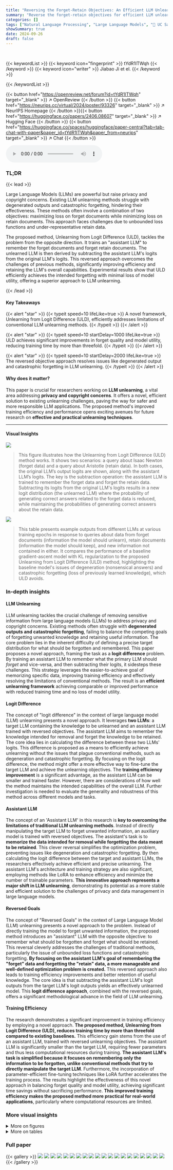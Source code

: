 ```yaml
---
title: "Reversing the Forget-Retain Objectives: An Efficient LLM Unlearning Framework from Logit Difference"
summary: "Reverse the forget-retain objectives for efficient LLM unlearning!"
categories: []
tags: ["Natural Language Processing", "Large Language Models", "🏢 UC Santa Barbara",]
showSummary: true
date: 2024-09-26
draft: false
---
```


<br>

{{< keywordList >}}
{{< keyword icon="fingerprint" >}} tYdR1lTWqh {{< /keyword >}}
{{< keyword icon="writer" >}} Jiabao Ji et el. {{< /keyword >}}
 
{{< /keywordList >}}

{{< button href="https://openreview.net/forum?id=tYdR1lTWqh" target="_blank" >}}
↗ OpenReview
{{< /button >}}
{{< button href="https://neurips.cc/virtual/2024/poster/93326" target="_blank" >}}
↗ NeurIPS Homepage
{{< /button >}}{{< button href="https://huggingface.co/papers/2406.08607" target="_blank" >}}
↗ Hugging Face
{{< /button >}}
{{< button href="https://huggingface.co/spaces/huggingface/paper-central?tab=tab-chat-with-paper&paper_id=tYdR1lTWqh&paper_from=neurips" target="_blank" >}}
↗ Chat
{{< /button >}}



<audio controls>
    <source src="https://ai-paper-reviewer.com/tYdR1lTWqh/podcast.wav" type="audio/wav">
    Your browser does not support the audio element.
</audio>


### TL;DR


{{< lead >}}

Large Language Models (LLMs) are powerful but raise privacy and copyright concerns.  Existing LLM unlearning methods struggle with degenerated outputs and catastrophic forgetting, hindering their effectiveness. These methods often involve a combination of two objectives: maximizing loss on forget documents while minimizing loss on retain documents.  This approach faces challenges due to unbounded loss functions and under-representative retain data.

The proposed method, Unlearning from Logit Difference (ULD), tackles the problem from the opposite direction.  It trains an "assistant LLM" to remember the forget documents and forget retain documents.  The unlearned LLM is then derived by subtracting the assistant LLM's logits from the original LLM's logits.  This reversed approach overcomes the challenges of previous methods, significantly improving efficiency and retaining the LLM's overall capabilities.  Experimental results show that ULD efficiently achieves the intended forgetting with minimal loss of model utility, offering a superior approach to LLM unlearning.

{{< /lead >}}


#### Key Takeaways

{{< alert "star" >}}
{{< typeit speed=10 lifeLike=true >}} A novel framework, Unlearning from Logit Difference (ULD), efficiently addresses limitations of conventional LLM unlearning methods. {{< /typeit >}}
{{< /alert >}}

{{< alert "star" >}}
{{< typeit speed=10 startDelay=1000 lifeLike=true >}} ULD achieves significant improvements in forget quality and model utility, reducing training time by more than threefold. {{< /typeit >}}
{{< /alert >}}

{{< alert "star" >}}
{{< typeit speed=10 startDelay=2000 lifeLike=true >}} The reversed objective approach resolves issues like degenerated output and catastrophic forgetting in LLM unlearning. {{< /typeit >}}
{{< /alert >}}

#### Why does it matter?
This paper is crucial for researchers working on **LLM unlearning**, a vital area addressing **privacy and copyright concerns**.  It offers a novel, efficient solution to existing unlearning challenges, paving the way for safer and more responsible LLM applications.  The proposed method's improved training efficiency and performance opens exciting avenues for future research on **effective and practical unlearning techniques**.

------
#### Visual Insights



![](https://ai-paper-reviewer.com/tYdR1lTWqh/figures_3_1.jpg)

> This figure illustrates how the Unlearning from Logit Difference (ULD) method works.  It shows two scenarios: a query about Isaac Newton (forget data) and a query about Aristotle (retain data).  In both cases, the original LLM’s output logits are shown, along with the assistant LLM’s logits.  The key is the subtraction operation:  the assistant LLM is trained to remember the forget data and forget the retain data. Subtracting its logits from the original LLM's logits results in a new logit distribution (the unlearned LLM) where the probability of generating correct answers related to the forget data is reduced, while maintaining the probabilities of generating correct answers about the retain data.





![](https://ai-paper-reviewer.com/tYdR1lTWqh/tables_1_1.jpg)

> This table presents example outputs from different LLMs at various training epochs in response to queries about data from forget documents (information the model should unlearn), retain documents (information the model should keep), and new information not contained in either.  It compares the performance of a baseline gradient-ascent model with KL regularization to the proposed Unlearning from Logit Difference (ULD) method, highlighting the baseline model's issues of degeneration (nonsensical answers) and catastrophic forgetting (loss of previously learned knowledge), which ULD avoids.





### In-depth insights


#### LLM Unlearning
LLM unlearning tackles the crucial challenge of removing sensitive information from large language models (LLMs) to address privacy and copyright concerns.  Existing methods often struggle with **degenerated outputs and catastrophic forgetting**, failing to balance the competing goals of forgetting unwanted knowledge and retaining useful information.  The core problem lies in the inherent difficulty of defining a precise target distribution for what should be forgotten and remembered. This paper proposes a novel approach, framing the task as a **logit difference** problem. By training an assistant LLM to *remember* what the primary LLM should *forget* and vice-versa, and then subtracting their logits, it sidesteps these challenges. This strategy leverages the easier-to-achieve goal of memorizing specific data, improving training efficiency and effectively resolving the limitations of conventional methods.  The result is an **efficient unlearning framework** achieving comparable or improved performance with reduced training time and no loss of model utility.

#### Logit Difference
The concept of "logit difference" in the context of large language model (LLM) unlearning presents a novel approach.  It leverages **two LLMs**: a target LLM containing the knowledge to be unlearned and an assistant LLM trained with reversed objectives.  The assistant LLM aims to remember the knowledge intended for removal and forget the knowledge to be retained.  The core idea lies in calculating the difference between these two LLMs' logits. This difference is proposed as a means to efficiently achieve unlearning without the issues that plague conventional methods, such as degeneration and catastrophic forgetting.  By focusing on the logit difference, the method might offer a more effective way to fine-tune the target LLM and achieve the unlearning objectives. The **training efficiency improvement** is a significant advantage, as the assistant LLM can be smaller and trained faster. However, there are considerations of how well the method maintains the intended capabilities of the overall LLM. Further investigation is needed to evaluate the generality and robustness of this method across different models and tasks.

#### Assistant LLM
The concept of an 'Assistant LLM' in this research is **key to overcoming the limitations of traditional LLM unlearning methods**.  Instead of directly manipulating the target LLM to forget unwanted information, an auxiliary model is trained with reversed objectives.  The assistant's task is to **memorize the data intended for removal while forgetting the data meant to be retained**. This clever reversal simplifies the optimization problem, preventing issues like degeneration and catastrophic forgetting. By then calculating the logit difference between the target and assistant LLMs, the researchers effectively achieve efficient and precise unlearning. The assistant LLM's architecture and training strategy are also significant, employing methods like LoRA to enhance efficiency and minimize the number of trainable parameters.  **This innovative approach represents a major shift in LLM unlearning**, demonstrating its potential as a more stable and efficient solution to the challenges of privacy and data management in large language models.

#### Reversed Goals
The concept of "Reversed Goals" in the context of Large Language Model (LLM) unlearning presents a novel approach to the problem.  Instead of directly training the model to forget unwanted information, the proposed method introduces an "assistant" LLM with the opposite objective: to remember what should be forgotten and forget what should be retained. This reversal cleverly addresses the challenges of traditional methods, particularly the issue of unbounded loss functions and catastrophic forgetting.  **By focusing on the assistant LLM's goal of remembering the "forget" data and forgetting the "retain" data, a more manageable and well-defined optimization problem is created.** This reversed approach also leads to training efficiency improvements and better retention of useful knowledge. The core idea is that subtracting the assistant LLM's logit outputs from the target LLM's logit outputs yields an effectively unlearned model. This **logit difference approach**, combined with the reversed goals, offers a significant methodological advance in the field of LLM unlearning.

#### Training Efficiency
The research demonstrates a significant improvement in training efficiency by employing a novel approach.  **The proposed method, Unlearning from Logit Difference (ULD), reduces training time by more than threefold compared to existing baselines.** This efficiency gain stems from the use of an assistant LLM, trained with reversed unlearning objectives. The assistant LLM is significantly smaller than the target LLM, requiring fewer parameters and thus less computational resources during training.  **The assistant LLM's task is simplified because it focuses on remembering only the information to be forgotten, unlike conventional methods that try to directly manipulate the target LLM**. Furthermore, the incorporation of parameter-efficient fine-tuning techniques like LoRA further accelerates the training process.  The results highlight the effectiveness of this novel approach in balancing forget quality and model utility, achieving significant time savings without sacrificing performance. **This improved training efficiency makes the proposed method more practical for real-world applications**, particularly where computational resources are limited.


### More visual insights

<details>
<summary>More on figures
</summary>


![](https://ai-paper-reviewer.com/tYdR1lTWqh/figures_7_1.jpg)

> This figure shows the cross-entropy loss curves for different unlearning methods on both forget and retain data during the training process.  The left panel displays the forget loss (on the forget data), highlighting that ULD's loss remains bounded while others diverge.  The right panel shows the retain loss (on the retain data not covered by the retain set), showing that ULD maintains stable loss while others increase rapidly, indicating catastrophic forgetting.  Only baselines using the KL retain loss are included for clarity.  The full results (including all baselines) are available in Appendix Figure 10.


![](https://ai-paper-reviewer.com/tYdR1lTWqh/figures_8_1.jpg)

> This figure compares the training efficiency of different unlearning methods on the TOFU-10% dataset. The y-axis represents the forget quality (log scale), while the x-axis shows the relative training time per epoch compared to the ULD method.  A point closer to the top-left corner signifies better forget performance and higher training efficiency. ULD is shown to be significantly more efficient than the other methods, achieving comparable or superior forget quality in much less training time.


![](https://ai-paper-reviewer.com/tYdR1lTWqh/figures_15_1.jpg)

> This figure illustrates how the logit subtraction operation works in the Unlearning from Logit Difference (ULD) framework.  It shows two examples. In the first, a query about Isaac Newton (forget data) is processed.  Both the original and assistant LLMs have high probabilities for the correct answer ('physicist'). The logit subtraction operation lowers the probability of the original LLM generating this answer, achieving the desired forgetting. In the second example, a query about Aristotle (retain data) is processed. The assistant LLM outputs a uniform distribution, meaning the subtraction does not change the distribution of the original LLM, preserving knowledge about Aristotle.


![](https://ai-paper-reviewer.com/tYdR1lTWqh/figures_16_1.jpg)

> The figure shows how the logit subtraction operation works with the assistant LLM.  Part (a) illustrates a query about forget data (Isaac Newton), where both the original and assistant LLMs have high probabilities for the correct answer ('physicist'). Subtracting the assistant's logits lowers the probability of the correct answer for the original LLM.  Part (b) shows a query involving retain data (Aristotle), where the assistant LLM outputs a uniform distribution.  Therefore, subtracting the assistant LLM's logits doesn't significantly change the original LLM's output distribution.


![](https://ai-paper-reviewer.com/tYdR1lTWqh/figures_16_2.jpg)

> This figure illustrates how the assistant LLM is constructed using the target LLM.  The assistant LLM uses the first K layers of the target LLM's transformer model, instead of training a completely separate model.  The Language Model head is shared between the two LLMs.  Only the added LoRA layers in the assistant LLM are optimized during training, making the training process more efficient.


![](https://ai-paper-reviewer.com/tYdR1lTWqh/figures_17_1.jpg)

> This figure illustrates how the logit subtraction operation works in the Unlearning from Logit Difference (ULD) framework. It shows two examples: one for a query related to forget data (Isaac Newton), and one for a query related to retain data (Aristotle).  In the forget data example, both the original LLM and the assistant LLM have high probabilities for the correct answer ('physicist'). The logit subtraction reduces the original LLM's probability for this correct answer, effectively making it forget the information. In the retain data example, the assistant LLM outputs a flat distribution, so the subtraction does not affect the original LLM's output, preserving the knowledge.


![](https://ai-paper-reviewer.com/tYdR1lTWqh/figures_22_1.jpg)

> This figure displays the cross-entropy (CE) loss curves for different unlearning methods during training. The left panel shows the loss on the forget data (Df), while the right panel shows the loss on the retain data not covered by the retain set (Dr).  The figure highlights the training stability of ULD compared to baselines that use KL divergence for the retain loss. ULD shows stable and bounded loss curves, unlike baselines that exhibit instability and unbounded growth, particularly in the forget loss.  The full results, including baselines that do not use KL divergence, can be found in Appendix Figure 10.


</details>




<details>
<summary>More on tables
</summary>


![](https://ai-paper-reviewer.com/tYdR1lTWqh/tables_4_1.jpg)
> This table presents the quantitative results of the proposed Unlearning from Logit Difference (ULD) method and several baseline methods on the TOFU dataset for three different forget data sizes (1%, 5%, and 10%).  The metrics reported include Forget Quality (F.Q.), measuring how well the model forgets the unwanted information; Model Utility (M.U.), measuring how well the model retains its overall knowledge; and ROUGE-L (R-L), a metric assessing the overlap between generated and reference texts.  The table compares ULD's performance against various baseline methods, demonstrating its effectiveness in balancing the trade-off between forgetting unwanted information and preserving useful knowledge. The asterisks (*) indicate values that differ from the original paper, attributed to random seed sensitivity.

![](https://ai-paper-reviewer.com/tYdR1lTWqh/tables_5_1.jpg)
> This table presents the quantitative results of different LLM unlearning methods on the TOFU benchmark dataset.  It compares the performance of several baseline methods (gradient ascent, direct preference optimization, negative preference optimization, and their combinations with different retain loss functions) against the proposed ULD method.  The metrics used are Forget Quality (F.Q.), representing how well the model forgets the unwanted information; Model Utility (M.U.), indicating how well the model retains its overall capabilities; and ROUGE-L (R-L), a metric for evaluating the quality of generated text.  The results are shown for three different settings of the TOFU dataset (1%, 5%, and 10% of data used for forgetting), allowing for a comparison of performance under varying levels of knowledge removal.

![](https://ai-paper-reviewer.com/tYdR1lTWqh/tables_6_1.jpg)
> This table presents the quantitative results of different LLM unlearning methods on the TOFU benchmark dataset.  It compares the performance of several baseline methods (e.g., GA+KL, DPO+KL, NPO+KL) against a proposed method (ULD) across three different forgetting ratios (1%, 5%, and 10%).  The metrics used to evaluate performance are Forget Quality (F.Q.), representing the effectiveness of removing unwanted knowledge; Model Utility (M.U.), reflecting the preservation of useful knowledge; and ROUGE-L (R-L), measuring the overlap between generated text and reference text. The table demonstrates the trade-off between forgetting unwanted information and retaining useful information, highlighting the superiority of the ULD method.

![](https://ai-paper-reviewer.com/tYdR1lTWqh/tables_8_1.jpg)
> This table presents the quantitative results of different LLM unlearning methods on the TOFU benchmark dataset.  It compares the performance of various methods across three different settings (TOFU-1%, TOFU-5%, TOFU-10%), each varying in the percentage of data used for forgetting. The metrics used to evaluate performance include Forget Quality (F.Q.), Model Utility (M.U.), and ROUGE-L (R-L).  Higher F.Q. and M.U. scores indicate better unlearning performance, while higher ROUGE-L suggests higher similarity between the generated and reference text. The results highlight that ULD achieves superior performance in all settings.

![](https://ai-paper-reviewer.com/tYdR1lTWqh/tables_16_1.jpg)
> This table presents the quantitative results of the proposed ULD method and several baseline methods on the TOFU dataset.  The TOFU dataset is designed to evaluate LLM unlearning by measuring the ability of a model to forget information about fictional writers while retaining knowledge about other topics. The table shows the performance of each method across three different settings (TOFU-1%, TOFU-5%, TOFU-10%), each representing a different percentage of fictional writers to be forgotten.  Metrics include Forget Quality (F.Q.), which measures how well the model forgets the target information; Model Utility (M.U.), which indicates how well the model retains other knowledge; and ROUGE-L, which is a metric assessing the overlap between the model's generated text and the reference text.  The best performance for each metric in each setting is highlighted in bold. The table also includes the performance of the original LLM and a retain LLM (trained only on the retain data) as references.

![](https://ai-paper-reviewer.com/tYdR1lTWqh/tables_19_1.jpg)
> This table presents the quantitative results of different LLM unlearning methods on the TOFU benchmark dataset.  It compares the Forget Quality (F.Q.), Model Utility (M.U.), and ROUGE-L scores across various methods and different dataset sizes (TOFU-1%, TOFU-5%, TOFU-10%).  Higher F.Q. indicates better forgetting of the target knowledge, higher M.U. represents better retention of other knowledge, and higher ROUGE-L signifies better response quality. The table includes results for the original LLM and a retain-only LLM as baselines for comparison.  Note that some values are lower than in the original paper due to variations caused by the use of random seeds in the experiment.

![](https://ai-paper-reviewer.com/tYdR1lTWqh/tables_20_1.jpg)
> This table presents the quantitative results of different LLM unlearning methods on the TOFU benchmark dataset.  It compares the performance of various methods across three different forget data sizes (1%, 5%, and 10% of the dataset), evaluating both the Forget Quality (how well the model forgets the target information) and Retain Performance (how well the model retains other knowledge).  Metrics include Forget Quality (F.Q.), ROUGE-L (R-L) for both forget and retain, and Model Utility (M.U.).  The best performing method for each metric in each setting is highlighted in bold.  The table also shows the original LLM's performance and a retain-only LLM as baselines for comparison.

![](https://ai-paper-reviewer.com/tYdR1lTWqh/tables_21_1.jpg)
> This table presents the quantitative results of the proposed ULD method and several baseline methods on the TOFU dataset.  It shows the forget quality (F.Q.), measured by how well the model forgets the unwanted knowledge, and the retain performance (M.U.), which assesses how well the model retains useful knowledge.  ROUGE-L (R-L) scores are provided for both forget and retain tasks. The table compares performance across three different forget data sizes (TOFU-1%, TOFU-5%, TOFU-10%). The best results for each metric are highlighted in bold.  The original LLM and a retain-only LLM are included for comparison.

![](https://ai-paper-reviewer.com/tYdR1lTWqh/tables_22_1.jpg)
> This table presents the performance of the ULD model on the TOFU-10% dataset when varying the ratio of regular retain data used during training. It compares the forget quality (how well the model forgets the knowledge in the forget data) and model utility (how well the model retains its knowledge on other tasks) of ULD with different percentages of the regular retain data (0%, 25%, 50%, 75%).  The results are compared against a target LLM (fully trained) and a retain LLM (trained only on retain data) to provide a baseline.

![](https://ai-paper-reviewer.com/tYdR1lTWqh/tables_23_1.jpg)
> This table presents the quantitative results of different LLM unlearning methods on the TOFU benchmark dataset.  It compares the performance across three different settings (TOFU-1%, TOFU-5%, TOFU-10%) representing varying amounts of data to be forgotten. The key metrics are Forget Quality (F.Q.), indicating how well the model forgets the unwanted knowledge; Model Utility (M.U.), showing the model's performance on data it should retain; and ROUGE-L (R-L), measuring the overlap between generated and reference text. The table helps in assessing the trade-off between forgetting unwanted information and preserving useful knowledge across different unlearning techniques.  The asterisk (*) notes that some results vary from previous work likely due to random seed differences.

</details>




### Full paper

{{< gallery >}}
<img src="https://ai-paper-reviewer.com/tYdR1lTWqh/1.png" class="grid-w50 md:grid-w33 xl:grid-w25" />
<img src="https://ai-paper-reviewer.com/tYdR1lTWqh/2.png" class="grid-w50 md:grid-w33 xl:grid-w25" />
<img src="https://ai-paper-reviewer.com/tYdR1lTWqh/3.png" class="grid-w50 md:grid-w33 xl:grid-w25" />
<img src="https://ai-paper-reviewer.com/tYdR1lTWqh/4.png" class="grid-w50 md:grid-w33 xl:grid-w25" />
<img src="https://ai-paper-reviewer.com/tYdR1lTWqh/5.png" class="grid-w50 md:grid-w33 xl:grid-w25" />
<img src="https://ai-paper-reviewer.com/tYdR1lTWqh/6.png" class="grid-w50 md:grid-w33 xl:grid-w25" />
<img src="https://ai-paper-reviewer.com/tYdR1lTWqh/7.png" class="grid-w50 md:grid-w33 xl:grid-w25" />
<img src="https://ai-paper-reviewer.com/tYdR1lTWqh/8.png" class="grid-w50 md:grid-w33 xl:grid-w25" />
<img src="https://ai-paper-reviewer.com/tYdR1lTWqh/9.png" class="grid-w50 md:grid-w33 xl:grid-w25" />
<img src="https://ai-paper-reviewer.com/tYdR1lTWqh/10.png" class="grid-w50 md:grid-w33 xl:grid-w25" />
<img src="https://ai-paper-reviewer.com/tYdR1lTWqh/11.png" class="grid-w50 md:grid-w33 xl:grid-w25" />
<img src="https://ai-paper-reviewer.com/tYdR1lTWqh/12.png" class="grid-w50 md:grid-w33 xl:grid-w25" />
<img src="https://ai-paper-reviewer.com/tYdR1lTWqh/13.png" class="grid-w50 md:grid-w33 xl:grid-w25" />
<img src="https://ai-paper-reviewer.com/tYdR1lTWqh/14.png" class="grid-w50 md:grid-w33 xl:grid-w25" />
<img src="https://ai-paper-reviewer.com/tYdR1lTWqh/15.png" class="grid-w50 md:grid-w33 xl:grid-w25" />
<img src="https://ai-paper-reviewer.com/tYdR1lTWqh/16.png" class="grid-w50 md:grid-w33 xl:grid-w25" />
<img src="https://ai-paper-reviewer.com/tYdR1lTWqh/17.png" class="grid-w50 md:grid-w33 xl:grid-w25" />
<img src="https://ai-paper-reviewer.com/tYdR1lTWqh/18.png" class="grid-w50 md:grid-w33 xl:grid-w25" />
<img src="https://ai-paper-reviewer.com/tYdR1lTWqh/19.png" class="grid-w50 md:grid-w33 xl:grid-w25" />
<img src="https://ai-paper-reviewer.com/tYdR1lTWqh/20.png" class="grid-w50 md:grid-w33 xl:grid-w25" />
{{< /gallery >}}